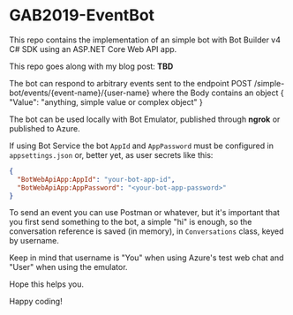 # GAB2019-EventBot

This repo contains the implementation of an simple bot with Bot Builder v4 C# SDK using an ASP.NET Core Web API app.

This repo goes along with my blog post: **TBD**

The bot can respond to arbitrary events sent to the endpoint POST /simple-bot/events/{event-name}/{user-name} where the Body contains an object { "Value": "anything, simple value or complex object" }

The bot can be used locally with Bot Emulator, published through **ngrok** or published to Azure.

If using Bot Service the bot `AppId` and `AppPassword` must be configured in `appsettings.json` or, better yet, as user secrets like this:

```json
{
  "BotWebApiApp:AppId": "your-bot-app-id",
  "BotWebApiApp:AppPassword": "<your-bot-app-password>"
}
```

To send an event you can use Postman or whatever, but it's important that you first send something to the bot, a simple "hi" is enough, so the conversation reference is saved (in memory), in `Conversations` class, keyed by username.

Keep in mind that username is "You" when using Azure's test web chat and "User" when using the emulator.

Hope this helps you.

Happy coding!
